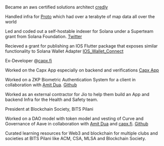 Became an aws certified solutions architect [credly](https://www.credly.com/badges/fa1b102d-27ac-4875-bfdf-38033ac483f5/public_url)

Handled infra for [Proto](https://www.proto-geo.xyz) which had over a terabyte of map data all over the world

Led and coded out a self-hostable indexer for Solana under a Superteam grant from Solana Foundation. [Twitter](https://twitter.com/Envy_Life_/status/1709309775085998411)

Recieved a grant for publishing an IOS Flutter package that exposes similar functionality to Solana Wallet Adapter [IOS_Wallet_Connect](https://pub.dev/packages/ios_wallet_connect)

Ex-Developer @[capx.fi](https://capx.fi)

Worked on the Capx App especially on backend and verifications [Capx App](https://app.capx.fi/explore)

Worked on a ZKP Biometric Authentication System for a client in collaboration with [Amit Dua](https://scholar.google.co.in/citations?user=_yrjAP4AAAAJ&hl=en). [Github](https://github.com/Envy-Life/Biometric-Authentication-ZKP)

Worked as an external contractor for Jio to help them build an App and backend Infra for the Health and Safety team.

President at Blockchain Society, BITS Pilani

Worked on a DAO model with token model and vesting of Curve and Governance of Aave in collaboration with [Amit Dua](https://scholar.google.co.in/citations?user=_yrjAP4AAAAJ&hl=en) and [capx.fi](https://capx.fi). [Github](https://github.com/CapX-DAO/DAO)

Curated learning resources for Web3 and blockchain for multiple clubs and societies at BITS Pilani like ACM, CSA, MLSA and Blockchain Society.
